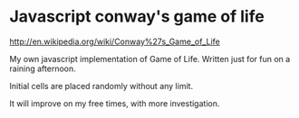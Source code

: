 Javascript conway's game of life
================================

http://en.wikipedia.org/wiki/Conway%27s_Game_of_Life

My own javascript implementation of Game of Life. Written just for fun on a raining afternoon.

Initial cells are placed randomly without any limit. 

It will improve on my free times, with more investigation.
